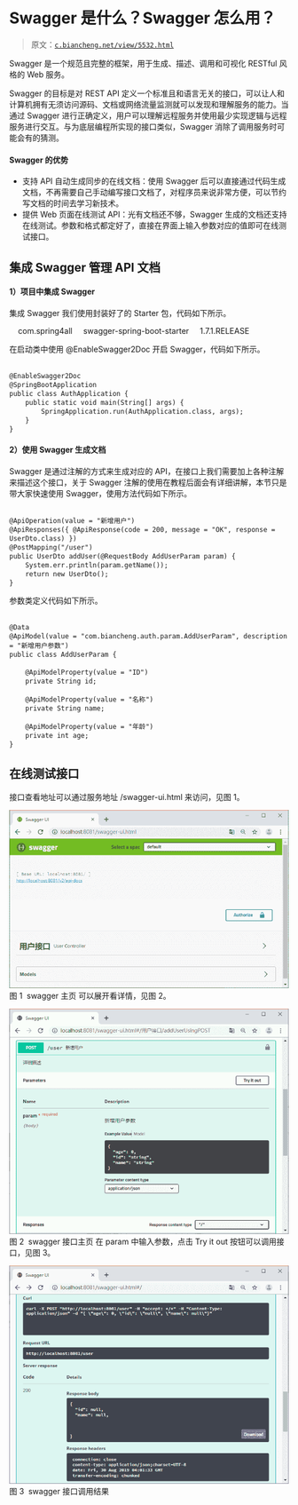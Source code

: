 # Swagger 是什么？Swagger 怎么用？

> 原文：[`c.biancheng.net/view/5532.html`](http://c.biancheng.net/view/5532.html)

Swagger 是一个规范且完整的框架，用于生成、描述、调用和可视化 RESTful 风格的 Web 服务。

Swagger 的目标是对 REST API 定义一个标准且和语言无关的接口，可以让人和计算机拥有无须访问源码、文档或网络流量监测就可以发现和理解服务的能力。当通过 Swagger 进行正确定义，用户可以理解远程服务并使用最少实现逻辑与远程服务进行交互。与为底层编程所实现的接口类似，Swagger 消除了调用服务时可能会有的猜测。

#### Swagger 的优势

*   支持 API 自动生成同步的在线文档：使用 Swagger 后可以直接通过代码生成文档，不再需要自己手动编写接口文档了，对程序员来说非常方便，可以节约写文档的时间去学习新技术。
*   提供 Web 页面在线测试 API：光有文档还不够，Swagger 生成的文档还支持在线测试。参数和格式都定好了，直接在界面上输入参数对应的值即可在线测试接口。

## 集成 Swagger 管理 API 文档

#### 1）项目中集成 Swagger

集成 Swagger 我们使用封装好了的 Starter 包，代码如下所示。

<!-- Swagger -->
<dependency>
    <groupId>com.spring4all</groupId>
    <artifactId>swagger-spring-boot-starter</artifactId>
    <version>1.7.1.RELEASE</version>
</dependency>

在启动类中使用 @EnableSwagger2Doc 开启 Swagger，代码如下所示。

```

@EnableSwagger2Doc
@SpringBootApplication
public class AuthApplication {
    public static void main(String[] args) {
        SpringApplication.run(AuthApplication.class, args);
    }
}
```

#### 2）使用 Swagger 生成文档

Swagger 是通过注解的方式来生成对应的 API，在接口上我们需要加上各种注解来描述这个接口，关于 Swagger 注解的使用在教程后面会有详细讲解，本节只是带大家快速使用 Swagger，使用方法代码如下所示。

```

@ApiOperation(value = "新增用户")
@ApiResponses({ @ApiResponse(code = 200, message = "OK", response = UserDto.class) })
@PostMapping("/user")
public UserDto addUser(@RequestBody AddUserParam param) {
    System.err.println(param.getName());
    return new UserDto();
}
```

参数类定义代码如下所示。

```

@Data
@ApiModel(value = "com.biancheng.auth.param.AddUserParam", description = "新增用户参数")
public class AddUserParam {

    @ApiModelProperty(value = "ID")
    private String id;

    @ApiModelProperty(value = "名称")
    private String name;

    @ApiModelProperty(value = "年龄")
    private int age;
}
```

## 在线测试接口

接口查看地址可以通过服务地址 /swagger-ui.html 来访问，见图 1。

![swagger 主页](img/7a1fa3d166aca273af0cd68d92976995.png)
图 1  swagger 主页
可以展开看详情，见图 2。

![swagger 接口主页](img/99c08a857b53115bf137dd142035fd18.png)
图 2  swagger 接口主页
在 param 中输入参数，点击 Try it out 按钮可以调用接口，见图 3。

![swagger 接口调用结果](img/039bdd4e57317d4fcf6633cbf4f25a59.png)
图 3  swagger 接口调用结果
